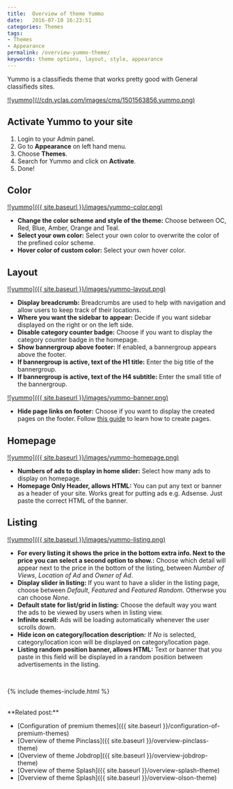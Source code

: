 ```yaml
---
title:  Overview of theme Yummo
date:   2016-07-10 16:23:51
categories: Themes
tags:
- Themes
- Appearance
permalink: /overview-yummo-theme/
keywords: theme options, layout, style, appearance
---
```

Yummo is a classifieds theme that works pretty good with General classifieds sites.

<a href="//cdn.yclas.com/images/cms/1501563856.yummo.png" class="thumbnail gallery-item" data-gallery>
![yummo](//cdn.yclas.com/images/cms/1501563856.yummo.png) 
</a>

## Activate Yummo to your site

1. Login to your Admin panel.
2. Go to **Appearance** on left hand menu.
3. Choose **Themes**.
4. Search for Yummo and click on **Activate**.
5. Done!

## Color

<a href="{{ site.baseurl }}/images/yummo-color.png" class="thumbnail gallery-item" data-gallery>
![yummo]({{ site.baseurl }}/images/yummo-color.png) 
</a>

+ **Change the color scheme and style of the theme:** Choose between OC, Red, Blue, Amber, Orange and Teal.
+ **Select your own color:** Select your own color to overwrite the color of the prefined color scheme.
+ **Hover color of custom color:** Select your own hover color.


## Layout

<a href="{{ site.baseurl }}/images/yummo-layout.png" class="thumbnail gallery-item" data-gallery>
![yummo]({{ site.baseurl }}/images/yummo-layout.png) 
</a>

+ **Display breadcrumb:** Breadcrumbs are used to help with navigation and allow users to keep track of their locations.
+ **Where you want the sidebar to appear:** Decide if you want sidebar displayed on the right or on the left side.
+ **Disable category counter badge:** Choose if you want to display the category counter badge in the homepage.
+ **Show bannergroup above footer:** If enabled, a bannergroup appears above the footer.
+ **If bannergroup is active, text of the H1 title:** Enter the big title of the bannergroup.
+ **If bannergroup is active, text of the H4 subtitle:** Enter the small title of the bannergroup.

<a href="{{ site.baseurl }}/images/yummo-banner.png" class="thumbnail gallery-item" data-gallery>
![yummo]({{ site.baseurl }}/images/yummo-banner.png) 
</a>

+ **Hide page links on footer:** Choose if you want to display the created pages on the footer. Follow [this guide](http://docs.yclas.com/how_to_add_pages/) to learn how to create pages.


## Homepage

<a href="{{ site.baseurl }}/images/yummo-homepage.png" class="thumbnail gallery-item" data-gallery>
![yummo]({{ site.baseurl }}/images/yummo-homepage.png) 
</a>

+ **Numbers of ads to display in home slider:** Select how many ads to display on homepage.
+ **Homepage Only Header, allows HTML:** You can put any text or banner as a header of your site. Works great for putting ads e.g. Adsense. Just paste the correct HTML of the banner.


## Listing

<a href="{{ site.baseurl }}/images/yummo-listing.png" class="thumbnail gallery-item" data-gallery>
![yummo]({{ site.baseurl }}/images/yummo-listing.png) 
</a>

+ **For every listing it shows the price in the bottom extra info. Next to the price you can select a second option to show.:** Choose which detail will appear next to the price in the bottom of the listing, between _Number of Views_, _Location of Ad_ and _Owner of Ad_.
+ **Display slider in listing:** If you want to have a slider in the listing page, choose between _Default_, _Featured_ and _Featured Random_. Otherwse you can choose _None_.
+ **Default state for list/grid in listing:** Choose the default way you want the ads to be viewed by users when in listing view.
+ **Infinite scroll:** Ads will be loading automatically whenever the user scrolls down.
+ **Hide icon on category/location description:** If _No_ is selected, category/location icon will be displayed on category/location page.
+ **Listing random position banner, allows HTML:** Text or banner that you paste in this field will be displayed in a random position between advertisements in the listing.

<br>

{% include themes-include.html %}

<br>
**Related post:**

* [Configuration of premium themes]({{ site.baseurl }}/configuration-of-premium-themes)
* [Overview of theme Pinclass]({{ site.baseurl }}/overview-pinclass-theme)
* [Overview of theme Jobdrop]({{ site.baseurl }}/overview-jobdrop-theme)
* [Overview of theme Splash]({{ site.baseurl }}/overview-splash-theme)
* [Overview of theme Splash]({{ site.baseurl }}/overview-olson-theme)



